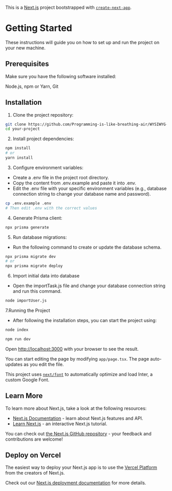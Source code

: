 This is a [Next.js](https://nextjs.org/) project bootstrapped with [`create-next-app`](https://github.com/vercel/next.js/tree/canary/packages/create-next-app).

# Getting Started
These instructions will guide you on how to set up and run the project on your new machine.

## Prerequisites
Make sure you have the following software installed:

Node.js, npm or Yarn,  Git
## Installation

1. Clone the project repository:
```bash
git clone https://github.com/Programming-is-like-breathing-air/WYSIWYG-Editor-.git
cd your-project
```
2. Install project dependencies:
```bash
npm install
# or
yarn install
```
3. Configure environment variables:

- Create a .env file in the project root directory.
- Copy the content from .env.example and paste it into .env.
- Edit the .env file with your specific environment variables (e.g., database connection string to change your database name and password).
```bash
cp .env.example .env
# Then edit .env with the correct values
```
4. Generate Prisma client:
```bash
npx prisma generate
```
5. Run database migrations:
- Run the following command to create or update the database schema.
```bash
npx prisma migrate dev
# or
npx prisma migrate deploy
```
6. Import initial data into database
- Open the importTask.js file and change your database connection string and run this command.
```bash
node importUser.js
```
7.Running the Project
- After following the installation steps, you can start the project using:
```bash
node index
```
```bash
npm run dev
```
Open [http://localhost:3000](http://localhost:3000) with your browser to see the result.

You can start editing the page by modifying `app/page.tsx`. The page auto-updates as you edit the file.

This project uses [`next/font`](https://nextjs.org/docs/basic-features/font-optimization) to automatically optimize and load Inter, a custom Google Font.

## Learn More

To learn more about Next.js, take a look at the following resources:

- [Next.js Documentation](https://nextjs.org/docs) - learn about Next.js features and API.
- [Learn Next.js](https://nextjs.org/learn) - an interactive Next.js tutorial.

You can check out [the Next.js GitHub repository](https://github.com/vercel/next.js/) - your feedback and contributions are welcome!

## Deploy on Vercel

The easiest way to deploy your Next.js app is to use the [Vercel Platform](https://vercel.com/new?utm_medium=default-template&filter=next.js&utm_source=create-next-app&utm_campaign=create-next-app-readme) from the creators of Next.js.

Check out our [Next.js deployment documentation](https://nextjs.org/docs/deployment) for more details.
